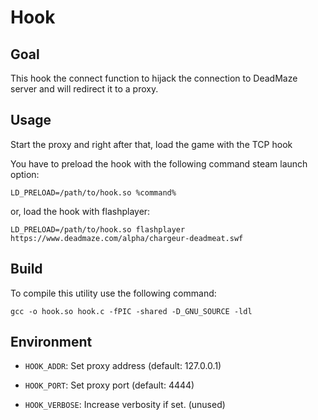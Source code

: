 # Hook

## Goal

This hook the connect function to hijack the connection to DeadMaze server
and will redirect it to a proxy.

## Usage

Start the proxy and right after that, load the game with the TCP hook

You have to preload the hook with the following command steam launch option:
```
LD_PRELOAD=/path/to/hook.so %command%
```
or, load the hook with flashplayer:
```
LD_PRELOAD=/path/to/hook.so flashplayer https://www.deadmaze.com/alpha/chargeur-deadmeat.swf
```

## Build

To compile this utility use the following command:

`gcc -o hook.so hook.c -fPIC -shared -D_GNU_SOURCE -ldl`

## Environment

* `HOOK_ADDR`: Set proxy address (default: 127.0.0.1)

* `HOOK_PORT`: Set proxy port (default: 4444)

* `HOOK_VERBOSE`: Increase verbosity if set. (unused)
